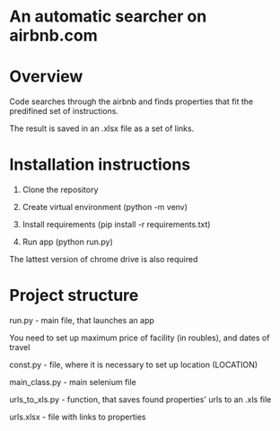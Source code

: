 # An automatic searcher on airbnb.com

# Overview

Code searches through the airbnb and finds properties that fit the predifined set of instructions. 

The result is saved in an .xlsx file as a set of links.

# Installation instructions

1) Clone the repository

2) Create virtual environment (python -m venv)

3) Install requirements (pip install -r requirements.txt)

4) Run app (python run.py)

The lattest version of chrome drive is also required

# Project structure

run.py - main file, that launches an app

You need to set up maximum price of facility (in roubles), and dates of travel

const.py - file, where it is necessary to set up location (LOCATION)

main_class.py - main selenium file

urls_to_xls.py - function, that saves found properties' urls  to an .xls  file

urls.xlsx - file with links to properties
